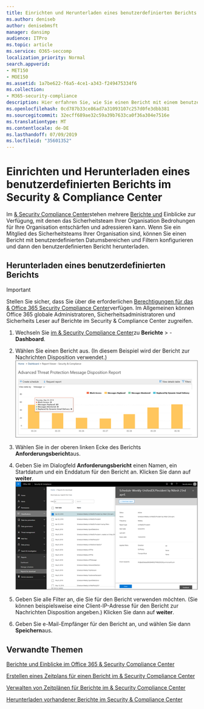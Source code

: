 ```yaml
---
title: Einrichten und Herunterladen eines benutzerdefinierten Berichts im Security &amp; Compliance Center
ms.author: deniseb
author: denisebmsft
manager: dansimp
audience: ITPro
ms.topic: article
ms.service: O365-seccomp
localization_priority: Normal
search.appverid:
- MET150
- MOE150
ms.assetid: 1a7be622-f6a5-4ce1-a343-f249475334f6
ms.collection:
- M365-security-compliance
description: Hier erfahren Sie, wie Sie einen Bericht mit einem benutzerdefinierten Datumsbereich und Filtern im Security &amp; Compliance Center einrichten und herunterladen.
ms.openlocfilehash: 0cd787b33ce86ad7a31093107c257d0fe3dbb381
ms.sourcegitcommit: 32ecff689ae32c59a39b7633ca0f36a304e7516e
ms.translationtype: MT
ms.contentlocale: de-DE
ms.lasthandoff: 07/09/2019
ms.locfileid: "35601352"
---
```

# <a name="set-up-and-download-a-custom-report-in-the-security-amp-compliance-center"></a>Einrichten und Herunterladen eines benutzerdefinierten Berichts im Security &amp; Compliance Center

Im [ &amp; Security Compliance Center](https://protection.office.com)stehen mehrere [Berichte und](reports-and-insights-in-security-and-compliance.md) Einblicke zur Verfügung, mit denen das Sicherheitsteam Ihrer Organisation Bedrohungen für Ihre Organisation entschärfen und adressieren kann. Wenn Sie ein Mitglied des Sicherheitsteams Ihrer Organisation sind, können Sie einen Bericht mit benutzerdefinierten Datumsbereichen und Filtern konfigurieren und dann den benutzerdefinierten Bericht herunterladen. 
  
## <a name="download-a-custom-report"></a>Herunterladen eines benutzerdefinierten Berichts

> [!IMPORTANT]
> Stellen Sie sicher, dass Sie über die erforderlichen [Berechtigungen für das &amp; Office 365 Security Compliance Center](permissions-in-the-security-and-compliance-center.md)verfügen. Im Allgemeinen können Office 365 globale Administratoren, Sicherheitsadministratoren und Sicherheits Leser auf Berichte im Security &amp; Compliance Center zugreifen. 
  
1. Wechseln Sie [im &amp; Security Compliance Center](https://protection.office.com)zu **Berichte** \> - **Dashboard**.
    
2. Wählen Sie einen Bericht aus. (In diesem Beispiel wird der Bericht zur Nachrichten Disposition verwendet.)<br/>![Auswählen des Anforderungs Berichts zum Herunterladen eines Berichts](media/b566925d-b9d9-453d-9bdd-f2637c7ba140.png)
  
3. Wählen Sie in der oberen linken Ecke des Berichts **Anforderungsbericht**aus.
    
4. Geben Sie im Dialogfeld **Anforderungsbericht** einen Namen, ein Startdatum und ein Enddatum für den Bericht an. Klicken Sie dann auf **weiter**.<br/>![Wählen Sie im &amp; Security Compliance Center Berichte \> zum Herunterladen aus.](media/65e625f5-c98c-49fc-9c1f-8c80ec8308fd.png)
  
5. Geben Sie alle Filter an, die Sie für den Bericht verwenden möchten. (Sie können beispielsweise eine Client-IP-Adresse für den Bericht zur Nachrichten Disposition angeben.) Klicken Sie dann auf **weiter**.
    
6. Geben Sie e-Mail-Empfänger für den Bericht an, und wählen Sie dann **Speichern**aus.
    
## <a name="related-topics"></a>Verwandte Themen

[Berichte und Einblicke im Office 365 &amp; Security Compliance Center](reports-and-insights-in-security-and-compliance.md)
  
[Erstellen eines Zeitplans für einen Bericht im &amp; Security Compliance Center](create-a-schedule-for-a-report.md)
  
[Verwalten von Zeitplänen für Berichte im &amp; Security Compliance Center](manage-schedules-for-multiple-reports.md)
  
[Herunterladen vorhandener Berichte im Security &amp; Compliance Center](download-existing-reports.md)
  

